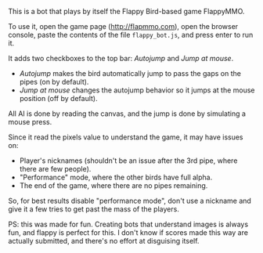 This is a bot that plays by itself the Flappy Bird-based game FlappyMMO.

To use it, open the game page (http://flapmmo.com), open the browser console, paste
the contents of the file `flappy_bot.js`, and press enter to run it.

It adds two checkboxes to the top bar: *Autojump* and *Jump at mouse*.

- *Autojump* makes the bird automatically jump to pass the gaps on the pipes (on by default).
- *Jump at mouse* changes the autojump behavior so it jumps at the mouse position (off by default).

All AI is done by reading the canvas, and the jump is done by simulating a mouse press.

Since it read the pixels value to understand the game, it may have issues on:

- Player's nicknames (shouldn't be an issue after the 3rd pipe, where there are few people).
- "Performance" mode, where the other birds have full alpha.
- The end of the game, where there are no pipes remaining.

So, for best results disable "performance mode", don't use a nickname and give it a few tries
to get past the mass of the players.

PS: this was made for fun. Creating bots that understand images is always fun, and flappy is perfect
for this. I don't know if scores made this way are actually submitted, and there's no effort at disguising
itself.
